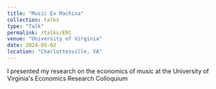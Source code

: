 ```yaml
---
title: "Music Ex Machina"
collection: talks
type: "Talk"
permalink: /talks/ERC
venue: "University of Virginia"
date: 2024-05-02
location: "Charlottesville, VA"
---
```


I presented my research on the economics of music at the University of Virginia's Economics Research Colloquium
```
